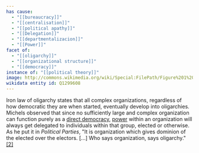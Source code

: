 ```yaml
---
has cause:
  - "[[bureaucracy]]"
  - "[[centralisation]]"
  - "[[political apathy]]"
  - "[[Delegation]]"
  - "[[departmentalizacion]]"
  - "[[Power]]"
facet of:
  - "[[oligarchy]]"
  - "[[organizational structure]]"
  - "[[democracy]]"
instance of: "[[political theory]]"
image: http://commons.wikimedia.org/wiki/Special:FilePath/Figure%201%20Cumulative%20growth%20in%20policy%20%28red-solid%20line%29%20and%20non-policy%20%28green-dashed%20line%29%20pages%2C%20overlaid%20on%20active%20population%20%28blue-dotted%20line%29.png
wikidata entity id: Q1299608
---
```

Iron law of oligarchy states that all complex organizations, regardless of how democratic they are when started, eventually develop into oligarchies. Michels observed that since no sufficiently large and complex organization can function purely as a [direct democracy](https://en.wikipedia.org/wiki/Direct_democracy "Direct democracy"), [power](https://en.wikipedia.org/wiki/Power_\(social_and_political\) "Power (social and political)") within an organization will always get delegated to individuals within that group, elected or otherwise. As he put it in _Political Parties_, "It is organization which gives dominion of the elected over the electors. [...] Who says organization, says oligarchy."[[2]](https://en.wikipedia.org/wiki/Iron_law_of_oligarchy#cite_note-2)